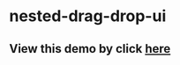 # nested-drag-drop-ui

<h2>View this demo by click <a href="https://sagar32.github.io/nested-drag-drop-ui/">here</a></h2>
